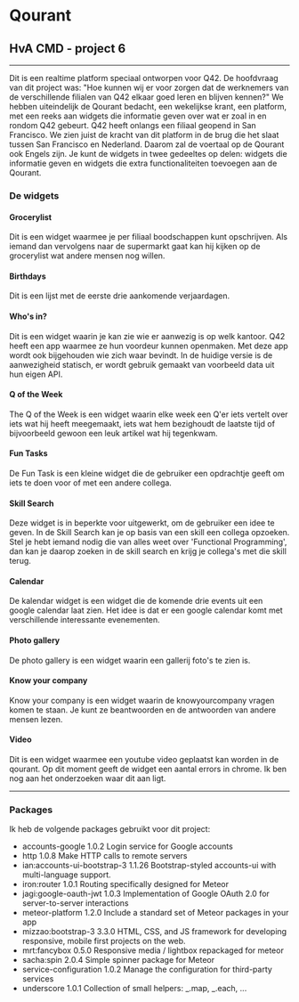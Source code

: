 # Qourant
## HvA CMD - project 6

----
Dit is een realtime platform speciaal ontworpen voor Q42. De hoofdvraag van dit project was: "Hoe kunnen wij er voor zorgen dat de werknemers van de verschillende filialen van Q42 elkaar goed leren en blijven kennen?" 
We hebben uiteindelijk de Qourant bedacht, een wekelijkse krant, een platform, met een reeks aan widgets die informatie geven over wat er zoal in en rondom Q42 gebeurt. Q42 heeft onlangs een filiaal geopend in San Francisco. We zien juist de kracht van dit platform in de brug die het slaat tussen San Francisco en Nederland. Daarom zal de voertaal op de Qourant ook Engels zijn. Je kunt de widgets in twee gedeeltes op delen: widgets die informatie geven en widgets die extra functionaliteiten toevoegen aan de Qourant.

### De widgets
#### Grocerylist
Dit is een widget waarmee je per filiaal boodschappen kunt opschrijven. Als iemand dan vervolgens naar de supermarkt gaat kan hij kijken op de grocerylist wat andere mensen nog willen.

#### Birthdays
Dit is een lijst met de eerste drie aankomende verjaardagen.

#### Who's in?
Dit is een widget waarin je kan zie wie er aanwezig is op welk kantoor. Q42 heeft een app waarmee ze hun voordeur kunnen openmaken. Met deze app wordt ook bijgehouden wie zich waar bevindt. In de huidige versie is de aanwezigheid statisch, er wordt gebruik gemaakt van voorbeeld data uit hun eigen API.

#### Q of the Week
The Q of the Week is een widget waarin elke week een Q'er iets vertelt over iets wat hij heeft meegemaakt, iets wat hem bezighoudt de laatste tijd of bijvoorbeeld gewoon een leuk artikel wat hij tegenkwam.

#### Fun Tasks
De Fun Task is een kleine widget die de gebruiker een opdrachtje geeft om iets te doen voor of met een andere collega.

#### Skill Search
Deze widget is in beperkte voor uitgewerkt, om de gebruiker een idee te geven. In de Skill Search kan je op basis van een skill een collega opzoeken. Stel je hebt iemand nodig die van alles weet over 'Functional Programming', dan kan je daarop zoeken in de skill search en krijg je collega's met die skill terug.

#### Calendar
De kalendar widget is een widget die de komende drie events uit een google calendar laat zien. Het idee is dat er een google calendar komt met verschillende interessante evenementen.

#### Photo gallery
De photo gallery is een widget waarin een gallerij foto's te zien is.

#### Know your company
Know your company is een widget waarin de knowyourcompany vragen komen te staan. Je kunt ze beantwoorden en de antwoorden van andere mensen lezen.

#### Video
Dit is een widget waarmee een youtube video geplaatst kan worden in de qourant. Op dit moment geeft de widget een aantal errors in chrome. Ik ben nog aan het onderzoeken waar dit aan ligt. 

----

### Packages
Ik heb de volgende packages gebruikt voor dit project:

* accounts-google              1.0.2 	Login service for Google accounts
* http                         1.0.8 	Make HTTP calls to remote servers
* ian:accounts-ui-bootstrap-3  1.1.26 	Bootstrap-styled accounts-ui with multi-language support.
* iron:router                  1.0.1 	Routing specifically designed for Meteor
* jagi:google-oauth-jwt        1.0.3  	Implementation of Google OAuth 2.0 for server-to-server interactions
* meteor-platform              1.2.0 	Include a standard set of Meteor packages in your app
* mizzao:bootstrap-3           3.3.0 	HTML, CSS, and JS framework for developing responsive, mobile first projects on the web.
* mrt:fancybox                 0.5.0  	Responsive media / lightbox repackaged for meteor
* sacha:spin                   2.0.4  	Simple spinner package for Meteor
* service-configuration        1.0.2 	Manage the configuration for third-party services
* underscore                   1.0.1 	Collection of small helpers: _.map, _.each, ... 